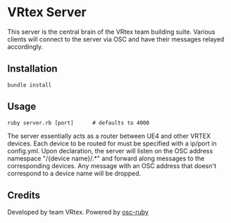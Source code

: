 VRtex Server
============

This server is the central brain of the VRtex team building suite. Various
clients will connect to the server via OSC and have their messages relayed
accordingly.

Installation
-----------

    bundle install

Usage
-----

    ruby server.rb [port]      # defaults to 4000

The server essentially acts as a router between UE4 and other VRTEX devices.
Each device to be routed for must be specified with a ip/port in config.yml.
Upon declaration, the server will listen on the OSC address namespace
"/{device name}/.\*" and forward along messages to the corresponding devices.
Any message with an OSC address that doesn't correspond to a device name will
be dropped.

Credits
-------

Developed by team VRtex.
Powered by [osc-ruby](https://github.com/aberant/osc-ruby)

